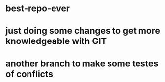 # best-repo-ever
# just doing some changes to get more knowledgeable with GIT

# another branch to make some testes of conflicts
